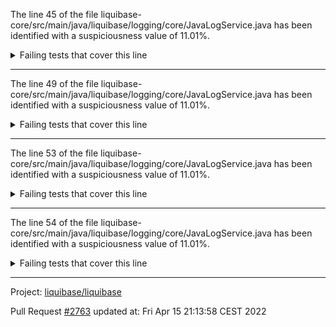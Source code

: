 The line 45 of the file liquibase-core/src/main/java/liquibase/logging/core/JavaLogService.java has been identified with a suspiciousness value of 11.01%.

<details>
     <summary>Failing tests that cover this line</summary>

- `liquibase.changelog.OfflineChangeLogHistoryServiceTest#testNewCsvFileDeletion`
- `liquibase.diff.output.changelog.DiffToChangeLogTest#getOrderedOutputTypes_isConsistent`
</details>

***

The line 49 of the file liquibase-core/src/main/java/liquibase/logging/core/JavaLogService.java has been identified with a suspiciousness value of 11.01%.

<details>
     <summary>Failing tests that cover this line</summary>

- `liquibase.changelog.OfflineChangeLogHistoryServiceTest#testNewCsvFileDeletion`
- `liquibase.diff.output.changelog.DiffToChangeLogTest#getOrderedOutputTypes_isConsistent`
</details>

***

The line 53 of the file liquibase-core/src/main/java/liquibase/logging/core/JavaLogService.java has been identified with a suspiciousness value of 11.01%.

<details>
     <summary>Failing tests that cover this line</summary>

- `liquibase.changelog.OfflineChangeLogHistoryServiceTest#testNewCsvFileDeletion`
- `liquibase.diff.output.changelog.DiffToChangeLogTest#getOrderedOutputTypes_isConsistent`
</details>

***

The line 54 of the file liquibase-core/src/main/java/liquibase/logging/core/JavaLogService.java has been identified with a suspiciousness value of 11.01%.

<details>
     <summary>Failing tests that cover this line</summary>

- `liquibase.changelog.OfflineChangeLogHistoryServiceTest#testNewCsvFileDeletion`
- `liquibase.diff.output.changelog.DiffToChangeLogTest#getOrderedOutputTypes_isConsistent`
</details>

***

Project: [liquibase/liquibase](https://github.com/liquibase/liquibase)

Pull Request [#2763](https://github.com/liquibase/liquibase/pull/2763) updated at: Fri Apr 15 21:13:58 CEST 2022